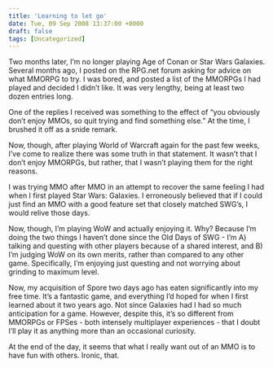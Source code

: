 ```yaml
---
title: 'Learning to let go'
date: Tue, 09 Sep 2008 13:37:00 +0000
draft: false
tags: [Uncategorized]
---
```


Two months later, I’m no longer playing Age of Conan or Star Wars Galaxies. Several months ago, I posted on the RPG.net forum asking for advice on what MMORPG to try. I was bored, and posted a list of the MMORPGs I had played and decided I didn’t like. It was very lengthy, being at least two dozen entries long.

One of the replies I received was something to the effect of “you obviously don’t enjoy MMOs, so quit trying and find something else.” At the time, I brushed it off as a snide remark.

Now, though, after playing World of Warcraft again for the past few weeks, I’ve come to realize there was some truth in that statement. It wasn’t that I don’t enjoy MMORPGs, but rather, that I wasn’t playing them for the right reasons.

I was trying MMO after MMO in an attempt to recover the same feeling I had when I first played Star Wars: Galaxies. I erroneously believed that if I could just find an MMO with a good feature set that closely matched SWG’s, I would relive those days.

Now, though, I’m playing WoW and actually enjoying it. Why? Because I’m doing the two things I haven’t done since the Old Days of SWG - I’m A) talking and questing with other players because of a shared interest, and B) I’m judging WoW on its own merits, rather than compared to any other game. Specifically, I’m enjoying just questing and not worrying about grinding to maximum level.

Now, my acquisition of Spore two days ago has eaten significantly into my free time. It’s a fantastic game, and everything I’d hoped for when I first learned about it two years ago. Not since Galaxies had I had so much anticipation for a game. However, despite this, it’s so different from MMORPGs or FPSes - both intensely multiplayer experiences - that I doubt I’ll play it as anything more than an occasional curiosity.

At the end of the day, it seems that what I really want out of an MMO is to have fun with others. Ironic, that.